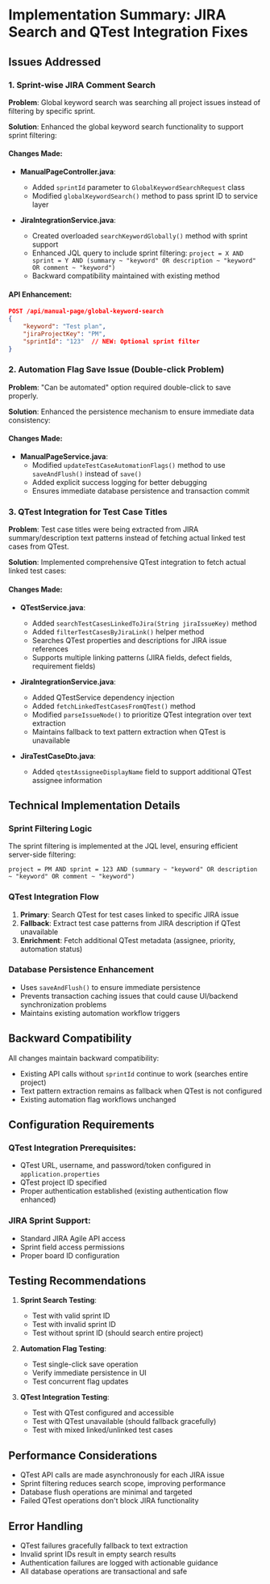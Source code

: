 # Implementation Summary: JIRA Search and QTest Integration Fixes

## Issues Addressed

### 1. Sprint-wise JIRA Comment Search
**Problem**: Global keyword search was searching all project issues instead of filtering by specific sprint.

**Solution**: Enhanced the global keyword search functionality to support sprint filtering:

#### Changes Made:
- **ManualPageController.java**:
  - Added `sprintId` parameter to `GlobalKeywordSearchRequest` class
  - Modified `globalKeywordSearch()` method to pass sprint ID to service layer

- **JiraIntegrationService.java**:
  - Created overloaded `searchKeywordGlobally()` method with sprint support
  - Enhanced JQL query to include sprint filtering: `project = X AND sprint = Y AND (summary ~ "keyword" OR description ~ "keyword" OR comment ~ "keyword")`
  - Backward compatibility maintained with existing method

#### API Enhancement:
```json
POST /api/manual-page/global-keyword-search
{
    "keyword": "Test plan",
    "jiraProjectKey": "PM",
    "sprintId": "123"  // NEW: Optional sprint filter
}
```

### 2. Automation Flag Save Issue (Double-click Problem)
**Problem**: "Can be automated" option required double-click to save properly.

**Solution**: Enhanced the persistence mechanism to ensure immediate data consistency:

#### Changes Made:
- **ManualPageService.java**:
  - Modified `updateTestCaseAutomationFlags()` method to use `saveAndFlush()` instead of `save()`
  - Added explicit success logging for better debugging
  - Ensures immediate database persistence and transaction commit

### 3. QTest Integration for Test Case Titles
**Problem**: Test case titles were being extracted from JIRA summary/description text patterns instead of fetching actual linked test cases from QTest.

**Solution**: Implemented comprehensive QTest integration to fetch actual linked test cases:

#### Changes Made:
- **QTestService.java**:
  - Added `searchTestCasesLinkedToJira(String jiraIssueKey)` method
  - Added `filterTestCasesByJiraLink()` helper method
  - Searches QTest properties and descriptions for JIRA issue references
  - Supports multiple linking patterns (JIRA fields, defect fields, requirement fields)

- **JiraIntegrationService.java**:
  - Added QTestService dependency injection
  - Added `fetchLinkedTestCasesFromQTest()` method
  - Modified `parseIssueNode()` to prioritize QTest integration over text extraction
  - Maintains fallback to text pattern extraction when QTest is unavailable

- **JiraTestCaseDto.java**:
  - Added `qtestAssigneeDisplayName` field to support additional QTest assignee information

## Technical Implementation Details

### Sprint Filtering Logic
The sprint filtering is implemented at the JQL level, ensuring efficient server-side filtering:
```jql
project = PM AND sprint = 123 AND (summary ~ "keyword" OR description ~ "keyword" OR comment ~ "keyword")
```

### QTest Integration Flow
1. **Primary**: Search QTest for test cases linked to specific JIRA issue
2. **Fallback**: Extract test case patterns from JIRA description if QTest unavailable
3. **Enrichment**: Fetch additional QTest metadata (assignee, priority, automation status)

### Database Persistence Enhancement
- Uses `saveAndFlush()` to ensure immediate persistence
- Prevents transaction caching issues that could cause UI/backend synchronization problems
- Maintains existing automation workflow triggers

## Backward Compatibility

All changes maintain backward compatibility:
- Existing API calls without `sprintId` continue to work (searches entire project)
- Text pattern extraction remains as fallback when QTest is not configured
- Existing automation flag workflows unchanged

## Configuration Requirements

### QTest Integration Prerequisites:
- QTest URL, username, and password/token configured in `application.properties`
- QTest project ID specified
- Proper authentication established (existing authentication flow enhanced)

### JIRA Sprint Support:
- Standard JIRA Agile API access
- Sprint field access permissions
- Proper board ID configuration

## Testing Recommendations

1. **Sprint Search Testing**:
   - Test with valid sprint ID
   - Test with invalid sprint ID
   - Test without sprint ID (should search entire project)

2. **Automation Flag Testing**:
   - Test single-click save operation
   - Verify immediate persistence in UI
   - Test concurrent flag updates

3. **QTest Integration Testing**:
   - Test with QTest configured and accessible
   - Test with QTest unavailable (should fallback gracefully)
   - Test with mixed linked/unlinked test cases

## Performance Considerations

- QTest API calls are made asynchronously for each JIRA issue
- Sprint filtering reduces search scope, improving performance
- Database flush operations are minimal and targeted
- Failed QTest operations don't block JIRA functionality

## Error Handling

- QTest failures gracefully fallback to text extraction
- Invalid sprint IDs result in empty search results
- Authentication failures are logged with actionable guidance
- All database operations are transactional and safe